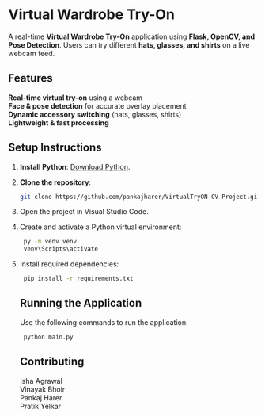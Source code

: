 #  Virtual Wardrobe Try-On

A real-time **Virtual Wardrobe Try-On** application using **Flask, OpenCV, and Pose Detection**. Users can try different **hats, glasses, and shirts** on a live webcam feed.

## Features
 **Real-time virtual try-on** using a webcam  
 **Face & pose detection** for accurate overlay placement  
 **Dynamic accessory switching** (hats, glasses, shirts)  
 **Lightweight & fast processing**  


## Setup Instructions
1. **Install Python**: [Download Python](https://www.python.org/downloads/).
2. **Clone the repository**:
   ```bash
   git clone https://github.com/pankajharer/VirtualTryON-CV-Project.git

    ```

3. Open the project in Visual Studio Code.
4. Create and activate a Python virtual environment:
   ```bash
    py -m venv venv
    venv\Scripts\activate
    ```
5. Install required dependencies:
   ```bash
    pip install -r requirements.txt
    ```

   ## Running the Application
   Use the following commands to run the application:
   ```bash
    python main.py
   ```


   ## Contributing
    Isha Agrawal    
    Vinayak Bhoir   
    Pankaj Harer    
    Pratik Yelkar   
